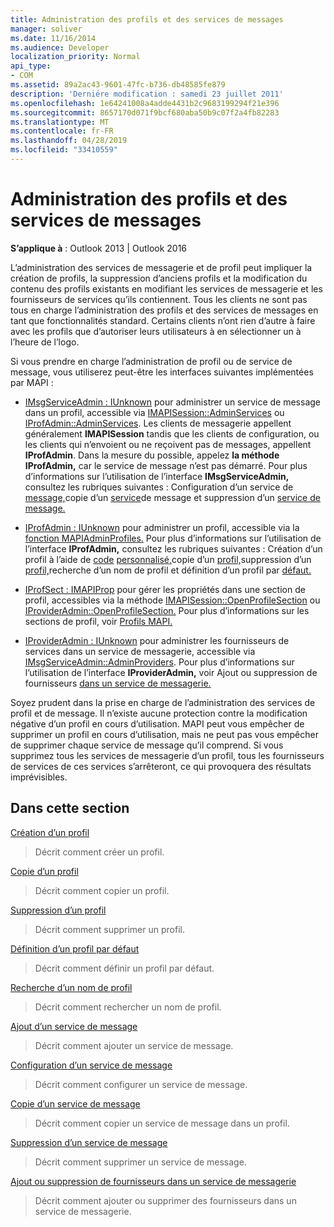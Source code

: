 ```yaml
---
title: Administration des profils et des services de messages
manager: soliver
ms.date: 11/16/2014
ms.audience: Developer
localization_priority: Normal
api_type:
- COM
ms.assetid: 89a2ac43-9601-47fc-b736-db48585fe879
description: 'Derniére modification : samedi 23 juillet 2011'
ms.openlocfilehash: 1e64241008a4adde4431b2c9683199294f21e396
ms.sourcegitcommit: 8657170d071f9bcf680aba50b9c07f2a4fb82283
ms.translationtype: MT
ms.contentlocale: fr-FR
ms.lasthandoff: 04/28/2019
ms.locfileid: "33410559"
---
```

# <a name="administering-profiles-and-message-services"></a>Administration des profils et des services de messages

  
  
**S’applique à** : Outlook 2013 | Outlook 2016 
  
L’administration des services de messagerie et de profil peut impliquer la création de profils, la suppression d’anciens profils et la modification du contenu des profils existants en modifiant les services de messagerie et les fournisseurs de services qu’ils contiennent. Tous les clients ne sont pas tous en charge l’administration des profils et des services de messages en tant que fonctionnalités standard. Certains clients n’ont rien d’autre à faire avec les profils que d’autoriser leurs utilisateurs à en sélectionner un à l’heure de l’logo.
  
Si vous prendre en charge l’administration de profil ou de service de message, vous utiliserez peut-être les interfaces suivantes implémentées par MAPI :
  
- [IMsgServiceAdmin : IUnknown](imsgserviceadminiunknown.md) pour administrer un service de message dans un profil, accessible via [IMAPISession::AdminServices](imapisession-adminservices.md) ou [IProfAdmin::AdminServices](iprofadmin-adminservices.md). Les clients de messagerie appellent généralement **IMAPISession** tandis que les clients de configuration, ou les clients qui n’envoient ou ne reçoivent pas de messages, appellent **IProfAdmin**. Dans la mesure du possible, appelez **la méthode IProfAdmin,** car le service de message n’est pas démarré. Pour plus d’informations sur l’utilisation de l’interface **IMsgServiceAdmin,** consultez les rubriques suivantes : Configuration d’un service de [message,](configuring-a-message-service.md)copie d’un [service](copying-a-message-service.md)de message et suppression d’un [service de message.](deleting-a-message-service.md)
    
- [IProfAdmin : IUnknown](iprofadminiunknown.md) pour administrer un profil, accessible via la [fonction MAPIAdminProfiles.](mapiadminprofiles.md) Pour plus d’informations sur l’utilisation de l’interface **IProfAdmin,** consultez les rubriques suivantes : Création d’un profil à l’aide de [code](creating-a-profile-by-using-custom-code.md) [personnalisé,](copying-a-profile.md)copie d’un [profil,](deleting-a-profile.md)suppression d’un [profil,](finding-a-profile-name.md)recherche d’un nom de profil et définition d’un profil par [défaut.](setting-a-default-profile.md)
    
- [IProfSect : IMAPIProp](iprofsectimapiprop.md) pour gérer les propriétés dans une section de profil, accessibles via la méthode [IMAPISession::OpenProfileSection](imapisession-openprofilesection.md) ou [IProviderAdmin::OpenProfileSection.](iprovideradmin-openprofilesection.md) Pour plus d’informations sur les sections de profil, voir [Profils MAPI.](mapi-profiles.md)
    
- [IProviderAdmin : IUnknown](iprovideradminiunknown.md) pour administrer les fournisseurs de services dans un service de messagerie, accessible via [IMsgServiceAdmin::AdminProviders](imsgserviceadmin-adminproviders.md). Pour plus d’informations sur l’utilisation de l’interface **IProviderAdmin,** voir Ajout ou suppression de fournisseurs [dans un service de messagerie.](adding-or-deleting-providers-in-a-message-service.md)
    
Soyez prudent dans la prise en charge de l’administration des services de profil et de message. Il n’existe aucune protection contre la modification négative d’un profil en cours d’utilisation. MAPI peut vous empêcher de supprimer un profil en cours d’utilisation, mais ne peut pas vous empêcher de supprimer chaque service de message qu’il comprend. Si vous supprimez tous les services de messagerie d’un profil, tous les fournisseurs de services de ces services s’arrêteront, ce qui provoquera des résultats imprévisibles.
  
## <a name="in-this-section"></a>Dans cette section

[Création d’un profil](creating-a-profile.md)
  
> Décrit comment créer un profil.
    
[Copie d’un profil](copying-a-profile.md)
  
> Décrit comment copier un profil.
    
[Suppression d’un profil](deleting-a-profile.md)
  
> Décrit comment supprimer un profil.
    
[Définition d’un profil par défaut](setting-a-default-profile.md)
  
> Décrit comment définir un profil par défaut.
    
[Recherche d’un nom de profil](finding-a-profile-name.md)
  
> Décrit comment rechercher un nom de profil.
    
[Ajout d’un service de message](adding-a-message-service.md)
  
> Décrit comment ajouter un service de message.
    
[Configuration d’un service de message](configuring-a-message-service.md)
  
> Décrit comment configurer un service de message.
    
[Copie d’un service de message](copying-a-message-service.md)
  
> Décrit comment copier un service de message dans un profil.
    
[Suppression d’un service de message](deleting-a-message-service.md)
  
> Décrit comment supprimer un service de message.
    
[Ajout ou suppression de fournisseurs dans un service de messagerie](adding-or-deleting-providers-in-a-message-service.md)
  
> Décrit comment ajouter ou supprimer des fournisseurs dans un service de messagerie.
    

